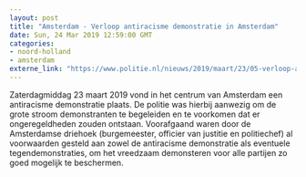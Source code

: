 ```yaml
---
layout: post
title: "Amsterdam - Verloop antiracisme demonstratie in Amsterdam"
date: Sun, 24 Mar 2019 12:59:00 GMT
categories: 
- noord-holland 
- amsterdam 
externe_link: "https://www.politie.nl/nieuws/2019/maart/23/05-verloop-antiracisme-demonstratie-in-amsterdam.html"
---
```


Zaterdagmiddag 23 maart 2019 vond in het centrum van Amsterdam een antiracisme demonstratie plaats. 
De politie was hierbij aanwezig om de grote stroom demonstranten te begeleiden en te voorkomen dat er ongeregeldheden zouden ontstaan. Voorafgaand waren door de Amsterdamse driehoek (burgemeester, officier van justitie en politiechef) al voorwaarden gesteld aan zowel de antiracisme demonstratie als eventuele tegendemonstraties, om het vreedzaam demonsteren voor alle partijen zo goed mogelijk te beschermen.
